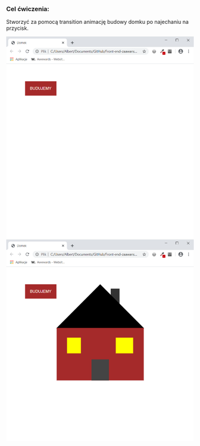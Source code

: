 <h3>Cel ćwiczenia:</h3>
<p>Stworzyć za pomocą transition animację budowy domku po najechaniu na przycisk.</p>

<img src="Screenshot1.png" alt="Tu powinien być Screenshot1">

<img src="Screenshot2.png" alt="Tu powinien być Screenshot2">